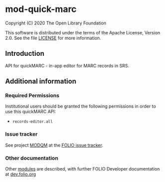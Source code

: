 # mod-quick-marc

Copyright (C) 2020 The Open Library Foundation

This software is distributed under the terms of the Apache License,
Version 2.0. See the file [LICENSE](LICENSE) for more information.

## Introduction
API for quickMARC - in-app editor for MARC records in SRS.

## Additional information

### Required Permissions
Institutional users should be granted the following permissions in order to use this quickMARC API:
- `records-editor.all`

### Issue tracker
See project [MODQM](https://issues.folio.org/browse/MODQM)
at the [FOLIO issue tracker](https://dev.folio.org/guidelines/issue-tracker).

### Other documentation
Other [modules](https://dev.folio.org/source-code/#server-side) are described,
with further FOLIO Developer documentation at
[dev.folio.org](https://dev.folio.org/)
